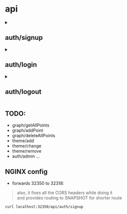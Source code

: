 # api

<details>
<summary><h2><b>auth/signup</b></h2></summary>

```http
POST https://delicate-corgi-brightly.ngrok-free.app/api/auth/signup
```
- usage:

```json
{
    "username": "user123",
    "password": "12345"
}
```

- returns:

```json
{
    "token": "someJWTtoken"
}
```

</details>

<details>
<summary><h2><b>auth/login</b></h2></summary>

```http
POST https://delicate-corgi-brightly.ngrok-free.app/api/auth/login
```
- usage:

```json
{
  "username": "user123",
  "password": "12345"
}
```

- returns:

```json
{
  "token": "someJWTtoken"
}
```

</details>

<details>
<summary><h2><b>auth/logout</b></h2></summary>

```http
POST https://delicate-corgi-brightly.ngrok-free.app/api/auth/logout
```

- currently just returns "User logged out successfully."
// TODO: save user session duration and then display it on admin console
</details>


## TODO:

- graph/getAllPoints
- graph/addPoint
- graph/deleteAllPoints
- theme/add
- theme/change
- theme/remove  
- auth/admin
...  

## NGINX config

- forwards 32350 to 32318:
> also, it fixes all the CORS headers while doing it  
> and provides routing to SNAPSHOT for shorter route
```bash
curl localhost:32350/api/auth/signup
```
